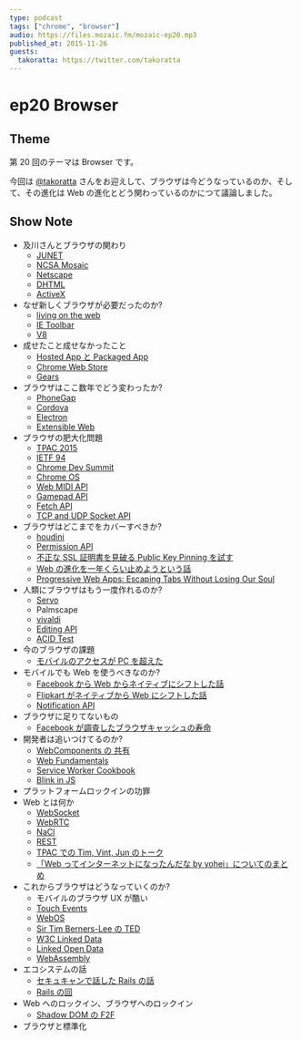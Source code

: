 ```yaml
---
type: podcast
tags: ["chrome", "browser"]
audio: https://files.mozaic.fm/mozaic-ep20.mp3
published_at: 2015-11-26
guests:
  takoratta: https://twitter.com/takoratta
---
```


# ep20 Browser

## Theme

第 20 回のテーマは Browser です。

今回は [@takoratta](https://twitter.com/takoratta) さんをお迎えして、ブラウザは今どうなっているのか、そして、その進化は Web の進化とどう関わっているのかにつて議論しました。

## Show Note

- 及川さんとブラウザの関わり
  - [JUNET](https://ja.wikipedia.org/wiki/JUNET)
  - [NCSA Mosaic](https://ja.wikipedia.org/wiki/NCSA_Mosaic)
  - [Netscape](https://ja.wikipedia.org/wiki/Netscape%25E3%2582%25B7%25E3%2583%25AA%25E3%2583%25BC%25E3%2582%25BA)
  - [DHTML](https://ja.wikipedia.org/wiki/%25E3%2583%2580%25E3%2582%25A4%25E3%2583%258A%25E3%2583%259F%25E3%2583%2583%25E3%2582%25AFHTML)
  - [ActiveX](https://ja.wikipedia.org/wiki/ActiveX)
- なぜ新しくブラウザが必要だったのか?
  - [living on the web](http://chrome.blogspot.jp/2011/01/living-on-web-with-chrome-web-store-and.html)
  - [IE Toolbar](https://www.google.co.jp/search%3Fq%3Die+toolbar%26tbm%3Disch)
  - [V8](https://code.google.com/p/v8/)
- 成せたこと成せなかったこと
  - [Hosted App と Packaged App](https://developer.chrome.com/webstore/choosing)
  - [Chrome Web Store](https://chrome.google.com/webstore)
  - [Gears](https://code.google.com/p/gears/)
- ブラウザはここ数年でどう変わったか?
  - [PhoneGap](http://phonegap-fan.com/)
  - [Cordova](https://cordova.apache.org/)
  - [Electron](http://electron.atom.io/)
  - [Extensible Web](https://extensiblewebmanifesto.org/)
- ブラウザの肥大化問題
  - [TPAC 2015](http://www.w3.org/2015/10/TPAC/)
  - [IETF 94](https://www.ietf.org/meeting/94/index.html)
  - [Chrome Dev Summit](https://developer.chrome.com/devsummit)
  - [Chrome OS](http://www.chromium.org/chromium-os)
  - [Web MIDI API](http://webaudio.github.io/web-midi-api/)
  - [Gamepad API](https://w3c.github.io/gamepad/)
  - [Fetch API](https://fetch.spec.whatwg.org/)
  - [TCP and UDP Socket API](http://www.w3.org/TR/tcp-udp-sockets/)
- ブラウザはどこまでをカバーすべきか?
  - [houdini](https://drafts.css-houdini.org/)
  - [Permission API](https://w3c.github.io/permissions/)
  - [不正な SSL 証明書を見破る Public Key Pinning を試す](http://d.hatena.ne.jp/jovi0608/20140902/1409635279)
  - [Web の進化を一年くらい止めようという話](http://www.quirksmode.org/blog/archives/2015/07/stop_pushing_th.html)
  - [Progressive Web Apps: Escaping Tabs Without Losing Our Soul](https://infrequently.org/2015/06/progressive-apps-escaping-tabs-without-losing-our-soul/)
- 人類にブラウザはもう一度作れるのか?
  - [Servo](https://github.com/servo/servo)
  - Palmscape
  - [vivaldi](https://vivaldi.com/)
  - [Editing API](http://w3c.github.io/editing/)
  - [ACID Test](http://acid3.acidtests.org/)
- 今のブラウザの課題
  - [モバイルのアクセスが PC を超えた](http://adwords.blogspot.jp/2015/05/building-for-next-moment.html)
- モバイルでも Web を使うべきなのか?
  - [Facebook から Web からネイティブにシフトした話](http://techcrunch.com/2012/09/11/mark-zuckerberg-our-biggest-mistake-with-mobile-was-betting-too-much-on-html5/)
  - [Flipkart がネイティブから Web にシフトした話](http://tech-blog.flipkart.net/2015/11/progressive-web-app/)
  - [Notification API](https://dvcs.w3.org/hg/notifications/raw-file/tip/Overview.html)
- ブラウザに足りてないもの
  - [Facebook が調査したブラウザキャッシュの寿命](https://code.facebook.com/posts/964122680272229/web-performance-cache-efficiency-exercise/)
- 開発者は追いつけてるのか?
  - [WebComponents の 共有](https://customelements.io/)
  - [Web Fundamentals](https://developers.google.com/web/fundamentals/)
  - [Service Worker Cookbook](https://github.com/mozilla/serviceworker-cookbook)
  - [Blink in JS](https://docs.google.com/presentation/d/1XvZdAF29Fgn19GCjDhHhlsECJAfOR49tpUFWrbtQAwU/edit%3Fusp%3Dsharing)
- プラットフォームロックインの功罪
- Web とは何か
  - [WebSocket](https://tools.ietf.org/html/rfc6455)
  - [WebRTC](http://w3c.github.io/webrtc-pc/)
  - [NaCl](https://developer.chrome.com/native-client/nacl-and-pnacl)
  - [REST](http://www.ics.uci.edu/%7Efielding/pubs/dissertation/rest_arch_style.htm)
  - [TPAC での Tim, Vint, Jun のトーク](http://www.w3.org/2015/10/27-tpac-minutes.html)
  - [「Web ってインターネットになったんだな by yohei」についてのまとめ](http://d.hatena.ne.jp/naoya/20130123/1358918510)
- これからブラウザはどうなっていくのか?
  - モバイルのブラウザ UX が酷い
  - [Touch Events](https://w3c.github.io/touch-events/)
  - [WebOS](http://webos.org/)
  - [Sir Tim Berners-Lee の TED](https://www.ted.com/talks/tim_berners_lee_on_the_next_web%3Flanguage%3Dja)
  - [W3C Linked Data](http://www.w3.org/standards/semanticweb/data)
  - [Linked Open Data](http://www.w3.org/DesignIssues/LinkedData.html)
  - [WebAssembly](https://www.w3.org/community/webassembly/)
- エコシステムの話
  - [セキュキャンで話した Rails の話](http://qiita.com/Jxck_/items/ec8e928f69d099b25764)
  - [Rails の回](https://mozaic.fm/episodes/12/rails.html)
- Web へのロックイン、ブラウザへのロックイン
  - [Shadow DOM の F2F](https://lists.w3.org/Archives/Public/public-webapps/2015JanMar/0661.html)
- ブラウザと標準化
